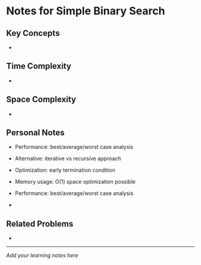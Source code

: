 # Notes for Simple Binary Search

## Key Concepts

- 

## Time Complexity

- 

## Space Complexity

- 

## Personal Notes

- Performance: best/average/worst case analysis

- Alternative: iterative vs recursive approach

- Optimization: early termination condition

- Memory usage: O(1) space optimization possible

- Performance: best/average/worst case analysis

- 

## Related Problems

- 

---

*Add your learning notes here*
